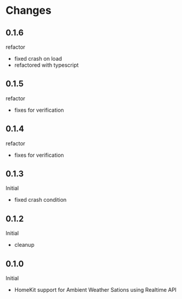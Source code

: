 # Changes

## 0.1.6
refactor
- fixed crash on load
- refactored with typescript

## 0.1.5
refactor
- fixes for verification

## 0.1.4
refactor
- fixes for verification

## 0.1.3
Initial
- fixed crash condition

## 0.1.2
Initial
- cleanup

## 0.1.0
Initial
- HomeKit support for Ambient Weather Sations using Realtime API
